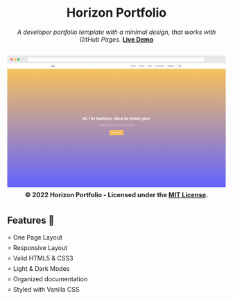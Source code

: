 <div align="center">
<h1>Horizon Portfolio</h1>
<i>A developer portfolio template with a minimal design, that works with GitHub Pages.</i>
<a href="https://cbarnett427.github.io/Horizon-Portfolio/"><b>Live Demo</b></a>
<h2 align="center">
  <img src="https://github.com/cbarnett427/Horizon-Portfolio/blob/main/img/HorizonExample1.png" alt="Horizon Portfolio"/>
  <sub><sup>© 2022 Horizon Portfolio - Licensed under the <a href="./LICENSE">MIT License</a>.</sup></sub>
  <br>
</h2>
</div>

## Features :tada:
:star: One Page Layout\
:star: Responsive Layout\
:star: Valid HTML5 & CSS3\
:star: Light & Dark Modes\
:star: Organized documentation\
:star: Styled with Vanilla CSS
